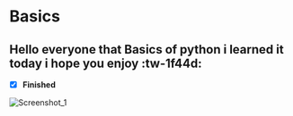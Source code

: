 # Basics
## Hello everyone that Basics of python i learned it today i hope you enjoy :tw-1f44d:
- [x]  **Finished**

![Screenshot_1](https://user-images.githubusercontent.com/111543643/188287437-1b78b764-8107-4afc-a140-b36b9250ec8e.png)




